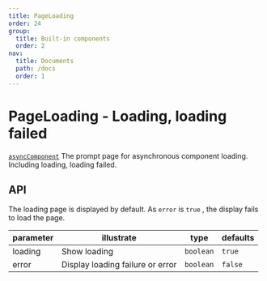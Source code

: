 ```yaml
---
title: PageLoading
order: 24
group:
  title: Built-in components
  order: 2
nav:
  title: Documents
  path: /docs
  order: 1
---
```


# PageLoading - Loading, loading failed

[`asyncComponent`](/en-US/docs/component-async) The prompt page for asynchronous component loading. Including loading, loading failed.

## API

The loading page is displayed by default. As `error` is `true` , the display fails to load the page.

| parameter | illustrate                       | type      | defaults |
| --------- | -------------------------------- | --------- | -------- |
| loading   | Show loading                     | `boolean` | `true`   |
| error     | Display loading failure or error | `boolean` | `false`  |
